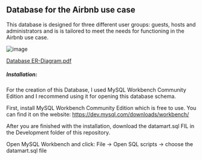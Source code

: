 ## Database for the Airbnb use case


This database is designed for three different user groups: guests, hosts and administrators and is is tailored to meet the needs for functioning in the Airbnb use case. 


![image](https://user-images.githubusercontent.com/106347434/236837891-c31053e2-faa8-4c59-b6b5-df63b904c28b.png)

[Database ER-Diagram.pdf](https://github.com/StefanStricker/Airbnb_Datamart/files/11421580/Database.ER-Diagram.pdf)

##### Installation:
For the creation of this Database, I used MySQL Workbench Community Edition and I 
recommend using it for opening this database schema.

First, install MySQL Workbench Community Edition which is free to use. 
You can find it on the website: https://dev.mysql.com/downloads/workbench/ 

After you are finished with the installation, download the datamart.sql FIL in the 
Development folder of this repository. 

Open MySQL Workbench and click: File → Open SQL scripts → choose the datamart.sql 
file

